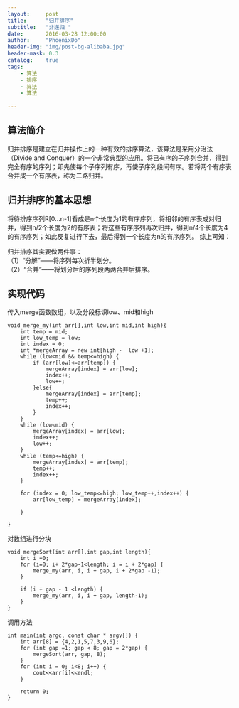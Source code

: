 ```yaml
---
layout:     post
title:      "归并排序"
subtitle:   "非递归 "
date:       2016-03-28 12:00:00
author:     "PhoenixDo"
header-img: "img/post-bg-alibaba.jpg"
header-mask: 0.3
catalog:    true
tags:
    - 算法
    - 排序
    - 算法
    - 算法
    
---
```


## 算法简介

归并排序是建立在归并操作上的一种有效的排序算法，该算法是采用分治法（Divide and Conquer）的一个非常典型的应用。将已有序的子序列合并，得到完全有序的序列；即先使每个子序列有序，再使子序列段间有序。若将两个有序表合并成一个有序表，称为二路归并。

## 归并排序的基本思想

将待排序序列R[0...n-1]看成是n个长度为1的有序序列，将相邻的有序表成对归并，得到n/2个长度为2的有序表；将这些有序序列再次归并，得到n/4个长度为4的有序序列；如此反复进行下去，最后得到一个长度为n的有序序列。
综上可知：

归并排序其实要做两件事：<br>
（1）“分解”——将序列每次折半划分。<br>
（2）“合并”——将划分后的序列段两两合并后排序。

## 实现代码
传入merge函数数组，以及分段标识low、mid和high

```
void merge_my(int arr[],int low,int mid,int high){
    int temp = mid;
    int low_temp = low;
    int index = 0;
    int *mergeArray = new int[high -  low +1];
    while (low<mid && temp<=high) {
        if (arr[low]<=arr[temp]) {
            mergeArray[index] = arr[low];
            index++;
            low++;
        }else{
            mergeArray[index] = arr[temp];
            temp++;
            index++;
        }
    }
    while (low<mid) {
        mergeArray[index] = arr[low];
        index++;
        low++;
    }
    while (temp<=high) {
        mergeArray[index] = arr[temp];
        temp++;
        index++;
    }

    for (index = 0; low_temp<=high; low_temp++,index++) {
        arr[low_temp] = mergeArray[index];

    }

}
```
对数组进行分块

```
void mergeSort(int arr[],int gap,int length){
    int i =0;
    for (i=0; i+ 2*gap-1<length; i = i + 2*gap) {
        merge_my(arr, i, i + gap, i + 2*gap -1);
    }

    if (i + gap - 1 <length) {
        merge_my(arr, i, i + gap, length-1);
    }
}
```
调用方法

```
int main(int argc, const char * argv[]) {
    int arr[8] = {4,2,1,5,7,3,9,6};
    for (int gap =1; gap < 8; gap = 2*gap) {
        mergeSort(arr, gap, 8);
    }
    for (int i = 0; i<8; i++) {
        cout<<arr[i]<<endl;
    }

    return 0;
}
```
